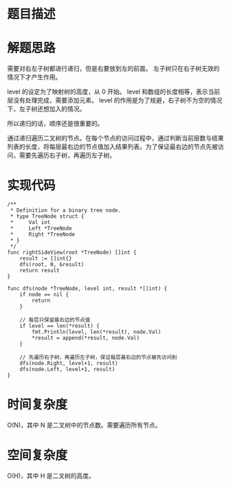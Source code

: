 # 题目描述

# 解题思路
需要对右左子树都进行递归，但是右要放到左的前面。
左子树只在右子树无效的情况下才产生作用。

level 的设定为了映射树的高度，从 0 开始。
level 和数组的长度相等，表示当前层没有处理完成，需要添加元素。
level 的作用是为了规避，右子树不为空的情况下，左子树还想加入的情况。

所以递归的话，顺序还是很重要的。

通过递归遍历二叉树的节点。在每个节点的访问过程中，通过判断当前层数与结果列表的长度，将每层最右边的节点值加入结果列表。为了保证最右边的节点先被访问，需要先遍历右子树，再遍历左子树。

# 实现代码

```golang
/**
 * Definition for a binary tree node.
 * type TreeNode struct {
 *     Val int
 *     Left *TreeNode
 *     Right *TreeNode
 * }
 */
func rightSideView(root *TreeNode) []int {
	result := []int{}
	dfs(root, 0, &result)
	return result
}

func dfs(node *TreeNode, level int, result *[]int) {
	if node == nil {
		return
	}

	// 每层只保留最右边的节点值
	if level == len(*result) {
        fmt.Println(level, len(*result), node.Val)
		*result = append(*result, node.Val)
	}

	// 先遍历右子树，再遍历左子树，保证每层最右边的节点被先访问到
	dfs(node.Right, level+1, result)
	dfs(node.Left, level+1, result)
}

```

# 时间复杂度
O(N)，其中 N 是二叉树中的节点数。需要遍历所有节点。
# 空间复杂度
O(H)，其中 H 是二叉树的高度。
